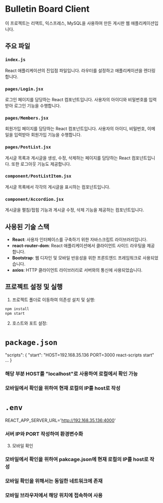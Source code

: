 # Bulletin Board Client

이 프로젝트는 리액트, 익스프레스, MySQL을 사용하여 만든 게시판 웹 애플리케이션입니다.

## 주요 파일

### `index.js`

React 애플리케이션의 진입점 파일입니다. 라우터를 설정하고 애플리케이션을 렌더링합니다.

### `pages/Login.jsx`

로그인 페이지를 담당하는 React 컴포넌트입니다. 사용자의 아이디와 비밀번호를 입력받아 로그인 기능을 수행합니다.

### `pages/Members.jsx`

회원가입 페이지를 담당하는 React 컴포넌트입니다. 사용자의 아이디, 비밀번호, 이메일을 입력받아 회원가입 기능을 수행합니다.

### `pages/PostList.jsx`

게시글 목록과 게시글을 생성, 수정, 삭제하는 페이지를 담당하는 React 컴포넌트입니다. 또한 로그아웃 기능도 제공합니다.

### `component/PostListItem.jsx`

게시글 목록에서 각각의 게시글을 표시하는 컴포넌트입니다.

### `component/Accordion.jsx`

게시글을 펼침/접힘 기능과 게시글 수정, 삭제 기능을 제공하는 컴포넌트입니다.

## 사용된 기술 스택

- **React**: 사용자 인터페이스를 구축하기 위한 자바스크립트 라이브러리입니다.
- **react-router-dom**: React 애플리케이션에서 클라이언트 사이드 라우팅을 제공합니다.
- **Bootstrap**: 웹 디자인 및 모바일 반응성을 위한 프론트엔드 프레임워크로 사용되었습니다.
- **axios**: HTTP 클라이언트 라이브러리로 서버와의 통신에 사용되었습니다.

## 프로젝트 설정 및 실행

1. 프로젝트 폴더로 이동하여 의존성 설치 및 실행:

```bash
npm install
npm start
```

2. 호스트와 포트 설정:

# `package.json` 

"scripts": {
    "start": "HOST=192.168.35.136 PORT=3000 react-scripts start"
    ...
}

### 해당 부분 HOST를 "localhost"로 사용하여 로컬에서 확인 가능
### 모바일에서 확인을 위하여 현재 로컬의 IP를 host로 작성

# `.env`

REACT_APP_SERVER_URL='http://192.168.35.136:4000'

### 서버 IP와 PORT 작성하여 환경변수화

3. 모바일 확인

### 모바일에서 확인을 위하여 pakcage.json에 현재 로컬의 IP를 host로 작성
### 모바일 확인을 위해서는 동일한 네트워크에 존재
### 모바일 브라우저에서 해당 위치에 접속하여 사용